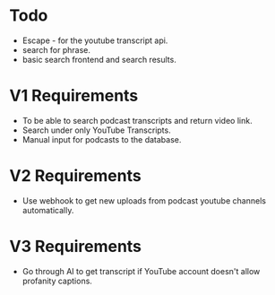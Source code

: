 # Todo

- Escape - for the youtube transcript api.
- search for phrase.
- basic search frontend and search results.

# V1 Requirements

- To be able to search podcast transcripts and return video link.
- Search under only YouTube Transcripts.
- Manual input for podcasts to the database.

# V2 Requirements 

- Use webhook to get new uploads from podcast youtube channels automatically.

# V3 Requirements

- Go through AI to get transcript if YouTube account doesn't allow profanity captions.
